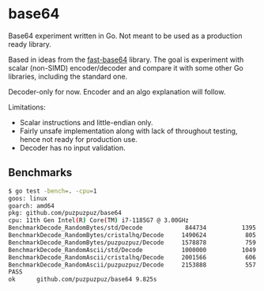 # base64

Base64 experiment written in Go. Not meant to be used as a production ready library.

Based in ideas from the [fast-base64](https://github.com/npodonnell/fast-base64) library.
The goal is experiment with scalar (non-SIMD) encoder/decoder and compare it with some
other Go libraries, including the standard one.

Decoder-only for now. Encoder and an algo explanation will follow.

Limitations:
* Scalar instructions and little-endian only.
* Fairly unsafe implementation along with lack of throughout testing, hence not ready for production use.
* Decoder has no input validation.

## Benchmarks

```bash
$ go test -bench=. -cpu=1
goos: linux
goarch: amd64
pkg: github.com/puzpuzpuz/base64
cpu: 11th Gen Intel(R) Core(TM) i7-1185G7 @ 3.00GHz
BenchmarkDecode_RandomBytes/std/Decode         	  844734	      1395 ns/op	1468.60 MB/s
BenchmarkDecode_RandomBytes/cristalhq/Decode   	 1490624	       805.7 ns/op	2541.74 MB/s
BenchmarkDecode_RandomBytes/puzpuzpuz/Decode   	 1578878	       759.5 ns/op	2696.40 MB/s
BenchmarkDecode_RandomAscii/std/Decode         	 1000000	      1049 ns/op	1951.51 MB/s
BenchmarkDecode_RandomAscii/cristalhq/Decode   	 2001566	       606.0 ns/op	3379.79 MB/s
BenchmarkDecode_RandomAscii/puzpuzpuz/Decode   	 2153888	       557.3 ns/op	3674.55 MB/s
PASS
ok  	github.com/puzpuzpuz/base64	9.825s
```
